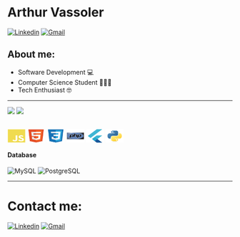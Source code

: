 # Arthur Vassoler

[![Linkedin](https://img.shields.io/badge/LinkedIn-blue?style=for-the-badge&logo=Linkedin)](https://www.linkedin.com/in/arthur-vassoler/)
[![Gmail](https://img.shields.io/badge/Gmail-D14836?style=for-the-badge&logo=gmail&logoColor=white)](mailto:heckvassoler77@gmail.com)

## About me:

- Software Development 💻
- Computer Science Student 🧑🏼‍💻
- Tech Enthusiast 🤓

----

 <img 
  src="https://github-readme-stats.vercel.app/api/top-langs/?username=Arthur-Vassoler&langs_count=10&layout=compact&theme=tokyonight"
  height="140em"
 />
 <img  
  src="https://github-readme-stats.vercel.app/api?username=Arthur-Vassoler&show_icons=true&theme=tokyonight&hide=stars,issues&custom_title=Git%20Status" 
  height="140em"
 />
 
 <div style="display: inline_block"><br>
  <img align="center" alt="Arthur-Js" height="30" width="40" src="https://raw.githubusercontent.com/devicons/devicon/master/icons/javascript/javascript-plain.svg">
  <img align="center" alt="Arthur-HTML" height="30" width="40" src="https://raw.githubusercontent.com/devicons/devicon/master/icons/html5/html5-original.svg">
  <img align="center" alt="Arthur-CSS"  height="30" width="40" src="https://raw.githubusercontent.com/devicons/devicon/master/icons/css3/css3-original.svg">
  <img align="center" alt="Arthur-PHP" height="30" width="40" src="https://raw.githubusercontent.com/devicons/devicon/master/icons/php/php-original.svg">
  <img align="center" alt="Arthur-Flutter" height="30" width="40" src="https://raw.githubusercontent.com/devicons/devicon/master/icons/flutter/flutter-original.svg">
  <img align="center" alt="Arthur-Python" height="30" width="40" src="https://raw.githubusercontent.com/devicons/devicon/master/icons/python/python-original.svg">
</div>

#### Database
![MySQL](https://img.shields.io/badge/mysql-%2300f.svg?style=for-the-badge&logo=mysql&logoColor=white)
![PostgreSQL](https://img.shields.io/badge/PostgreSQL-%234ea94b.svg?style=for-the-badge&logo=postgresql&logoColor=white)

----

# Contact me:

[![Linkedin](https://img.shields.io/badge/LinkedIn-blue?style=for-the-badge&logo=Linkedin)](https://www.linkedin.com/in/arthur-vassoler/)
[![Gmail](https://img.shields.io/badge/Gmail-D14836?style=for-the-badge&logo=gmail&logoColor=white)](mailto:heckvassoler77@gmail.com)

